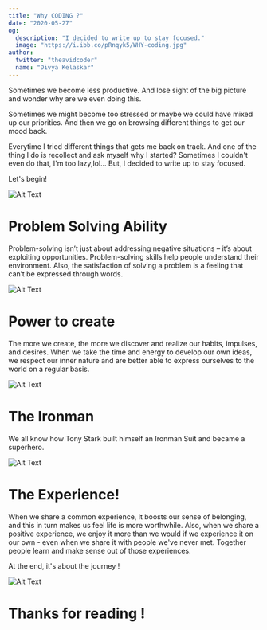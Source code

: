 ```yaml
---
title: "Why CODING ?"
date: "2020-05-27"
og:
  description: "I decided to write up to stay focused."
  image: "https://i.ibb.co/pRnqyk5/WHY-coding.jpg"
author:
  twitter: "theavidcoder"
  name: "Divya Kelaskar"
---
```

Sometimes we become less productive. And lose sight of the big picture and wonder why are we even doing this.

Sometimes we might become too stressed or maybe we could have mixed up our priorities. And then we go on browsing different things to get our mood back.

Everytime I tried different things that gets me back on track. And one of the thing I do is recollect and ask myself why I started? Sometimes I couldn't even do that, I'm too lazy,lol... But, I decided to write up to stay focused.

Let's begin!

![Alt Text](https://media.giphy.com/media/3ohhwxWDV25DWpgleU/giphy.gif)

# Problem Solving Ability

Problem-solving isn’t just about addressing negative situations – it’s about exploiting opportunities. Problem-solving skills help people understand their environment. Also, the satisfaction of solving a problem is a feeling that can’t be expressed through words.

![Alt Text](https://media.giphy.com/media/5z0cCCGooBQUtejM4v/giphy.gif)

# Power to create

The more we create, the more we discover and realize our habits, impulses, and desires. When we take the time and energy to develop our own ideas, we respect our inner nature and are better able to express ourselves to the world on a regular basis.

![Alt Text](https://media.giphy.com/media/3ohzdWsUVRcZC2L7Ms/giphy.gif)

# The Ironman

We all know how Tony Stark built himself an Ironman Suit and became a superhero.

![Alt Text](https://media.giphy.com/media/8xomIW1DRelmo/giphy.gif)

# The Experience!

When we share a common experience, it boosts our sense of belonging, and this in turn makes us feel life is more worthwhile. Also, when we share a positive experience, we enjoy it more than we would if we experience it on our own - even when we share it with people we've never met. Together people learn and make sense out of those experiences. 

At the end, it's about the journey !

![Alt Text](https://res.cloudinary.com/practicaldev/image/fetch/s--e_RhqCa0--/c_limit%2Cf_auto%2Cfl_progressive%2Cq_66%2Cw_880/https://media1.tenor.com/images/9c7e443f9ce8a04ff473b8740714983d/tenor.gif%3Fitemid%3D9515508)

# Thanks for reading !  